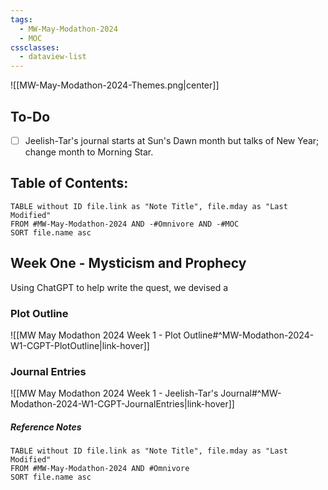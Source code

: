 ```yaml
---
tags:
  - MW-May-Modathon-2024
  - MOC
cssclasses:
  - dataview-list
---
```

![[MW-May-Modathon-2024-Themes.png|center]]

## To-Do
- [ ] Jeelish-Tar's journal starts at Sun's Dawn month but talks of New Year; change month to Morning Star.

## Table of Contents:

```dataview
TABLE without ID file.link as "Note Title", file.mday as "Last Modified"
FROM #MW-May-Modathon-2024 AND -#Omnivore AND -#MOC
SORT file.name asc
```


## Week One - Mysticism and Prophecy 

Using ChatGPT to help write the quest, we devised a 

### Plot Outline

![[MW May Modathon 2024 Week 1 - Plot Outline#^MW-Modathon-2024-W1-CGPT-PlotOutline|link-hover]]

### Journal Entries

![[MW May Modathon 2024 Week 1 - Jeelish-Tar's Journal#^MW-Modathon-2024-W1-CGPT-JournalEntries|link-hover]]

##### Reference Notes

```dataview
TABLE without ID file.link as "Note Title", file.mday as "Last Modified"
FROM #MW-May-Modathon-2024 AND #Omnivore
SORT file.name asc
```